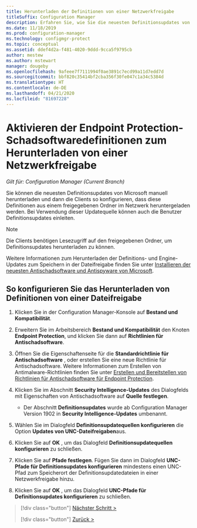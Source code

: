 ```yaml
---
title: Herunterladen der Definitionen von einer Netzwerkfreigabe
titleSuffix: Configuration Manager
description: Erfahren Sie, wie Sie die neuesten Definitionsupdates von Microsoft herunterladen und anschließend Clients so konfigurieren, dass sie diese Definitionen herunterladen.
ms.date: 11/18/2019
ms.prod: configuration-manager
ms.technology: configmgr-protect
ms.topic: conceptual
ms.assetid: ddef4d2a-f481-4020-9ddd-9cca5f9795cb
author: mestew
ms.author: mstewart
manager: dougeby
ms.openlocfilehash: 9afeee7f7111994f0ae3891c7ecd99a11d7edd7d
ms.sourcegitcommit: bbf820c35414bf2cba356f30fe047c1a34c5384d
ms.translationtype: HT
ms.contentlocale: de-DE
ms.lasthandoff: 04/21/2020
ms.locfileid: "81697228"
---
```

# <a name="enable-endpoint-protection-malware-definitions-to-download-from-a-network-share"></a>Aktivieren der Endpoint Protection-Schadsoftwaredefinitionen zum Herunterladen von einer Netzwerkfreigabe

*Gilt für: Configuration Manager (Current Branch)*

 Sie können die neuesten Definitionsupdates von Microsoft manuell herunterladen und dann die Clients so konfigurieren, dass diese Definitionen aus einem freigegebenen Ordner im Netzwerk heruntergeladen werden. Bei Verwendung dieser Updatequelle können auch die Benutzer Definitionsupdates einleiten.

> [!NOTE]
>  Die Clients benötigen Lesezugriff auf den freigegebenen Ordner, um Definitionsupdates herunterladen zu können.

 Weitere Informationen zum Herunterladen der Definitions- und Engine-Updates zum Speichern in der Dateifreigabe finden Sie unter [Installieren der neuesten Antischadsoftware und Antispyware von Microsoft](https://www.microsoft.com/wdsi/definitions).

## <a name="to-configure-definition-downloads-from-a-file-share"></a>So konfigurieren Sie das Herunterladen von Definitionen von einer Dateifreigabe

1.  Klicken Sie in der Configuration Manager-Konsole auf **Bestand und Kompatibilität**.

2.  Erweitern Sie im Arbeitsbereich **Bestand und Kompatibilität** den Knoten **Endpoint Protection**, und klicken Sie dann auf **Richtlinien für Antischadsoftware**.

3.  Öffnen Sie die Eigenschaftenseite für die **Standardrichtlinie für Antischadsoftware** , oder erstellen Sie eine neue Richtlinie für Antischadsoftware. Weitere Informationen zum Erstellen von Antimalware-Richtlinien finden Sie unter [Erstellen und Bereitstellen von Richtlinien für Antischadsoftware für Endpoint Protection](endpoint-antimalware-policies.md).

4.  Klicken Sie im Abschnitt **Security Intelligence-Updates** des Dialogfelds mit Eigenschaften von Antischadsoftware auf **Quelle festlegen**.
    - Der Abschnitt **Definitionsupdates** wurde ab Configuration Manager Version 1902 in **Security Intelligence-Updates** umbenannt.

5.  Wählen Sie im Dialogfeld **Definitionsupdatequellen konfigurieren** die Option **Updates von UNC-Dateifreigaben**aus.

6.  Klicken Sie auf **OK** , um das Dialogfeld **Definitionsupdatequellen konfigurieren** zu schließen.

7.  Klicken Sie auf **Pfade festlegen**. Fügen Sie dann im Dialogfeld **UNC-Pfade für Definitionsupdates konfigurieren** mindestens einen UNC-Pfad zum Speicherort der Definitionsupdatedateien in einer Netzwerkfreigabe hinzu.

8.  Klicken Sie auf **OK** , um das Dialogfeld **UNC-Pfade für Definitionsupdates konfigurieren** zu schließen.


> [!div class="button"]
> [Nächster Schritt >](endpoint-antimalware-policies.md)
> 
> [!div class="button"]
> [Zurück >](endpoint-configure-alerts.md)

